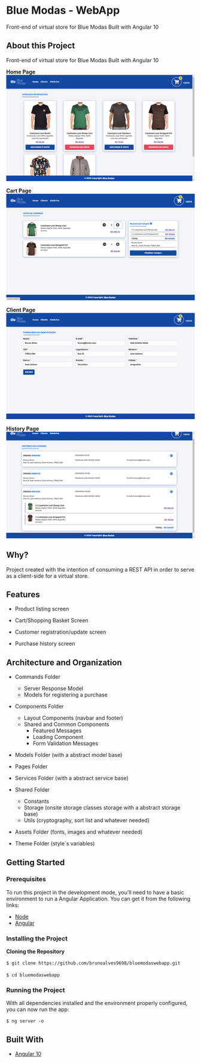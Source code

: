 # Blue Modas - WebApp

Front-end of virtual store for Blue Modas Built with Angular 10

## About this Project

Front-end of virtual store for Blue Modas Built with Angular 10

**Home Page**
![app](https://github.com/brunoalves9698/bluemodaswebapp/blob/master/screen-shots/01-home.JPG)

**Cart Page**
![app](https://github.com/brunoalves9698/bluemodaswebapp/blob/master/screen-shots/02-carrinho.JPG)

**Client Page**
![app](https://github.com/brunoalves9698/bluemodaswebapp/blob/master/screen-shots/03-cliente.JPG)

**History Page**
![app](https://github.com/brunoalves9698/bluemodaswebapp/blob/master/screen-shots/04-historico.JPG)

## Why?

Project created with the intention of consuming a REST API in order to serve as a client-side for a virtual store.

## Features

- Product listing screen

- Cart/Shopping Basket Screen

- Customer registration/update screen

- Purchase history screen

## Architecture and Organization

- Commands Folder
  - Server Response Model
  - Models for registering a purchase

- Components Folder
  - Layout Components (navbar and footer)
  - Shared and Common Components
    - Featured Messages
    - Loading Component
    - Form Validation Messages
  
- Models Folder (with a abstract model base)
   
- Pages Folder
 
- Services Folder (with a abstract service base)

- Shared Folder
  - Constants
  - Storage (onsite storage classes storage with a abstract storage base)
  - Utils (cryptography, sort list and whatever needed)

- Assets Folder (fonts, images and whatever needed)

- Theme Folder (style´s variables)
   
## Getting Started

### Prerequisites

To run this project in the development mode, you'll need to have a basic environment to run a Angular Application. You can get it from the following links:
- [Node](https://nodejs.org/en/download/)
- [Angular](https://angular.io/cli)

### Installing the Project

**Cloning the Repository**

```
$ git clone https://github.com/brunoalves9698/bluemodaswebapp.git

$ cd bluemodaswebapp
```

### Running the Project

With all dependencies installed and the environment properly configured, you can now run the app:

```
$ ng server -o 
```

## Built With

- [Angular 10](https://angular.io/)
